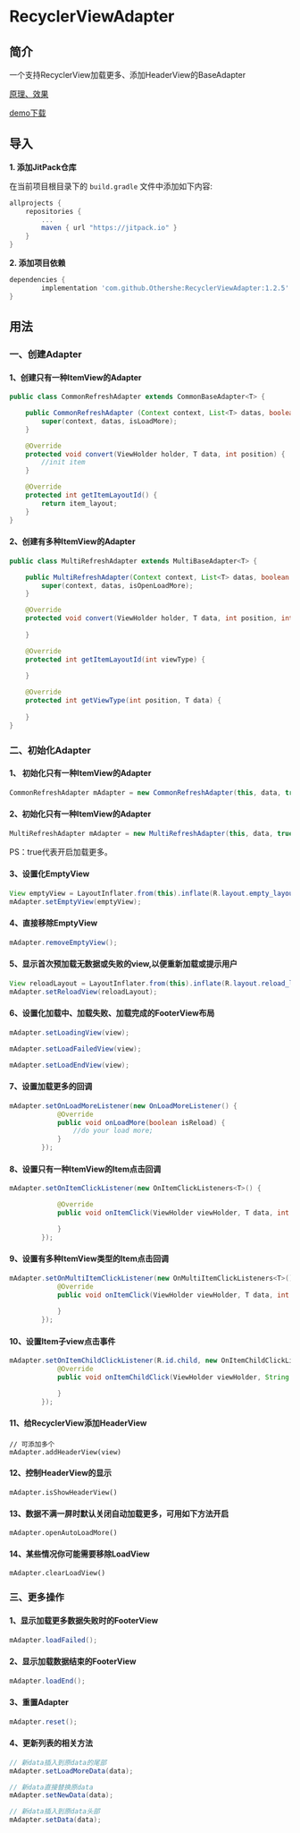 # RecyclerViewAdapter

## 简介
一个支持RecyclerView加载更多、添加HeaderView的BaseAdapter

[原理、效果](http://www.jianshu.com/p/66c065874848)

[demo下载](https://fir.im/e5pz)

## 导入

**1. 添加JitPack仓库**

在当前项目根目录下的 `build.gradle` 文件中添加如下内容:
``` gradle
allprojects {
    repositories {
        ...
        maven { url "https://jitpack.io" }
    }
}
```
**2. 添加项目依赖**
``` gradle
dependencies {
        implementation 'com.github.Othershe:RecyclerViewAdapter:1.2.5'
}
```

## 用法

### 一、创建Adapter
#### 1、创建只有一种ItemView的Adapter
```java
public class CommonRefreshAdapter extends CommonBaseAdapter<T> {

    public CommonRefreshAdapter (Context context, List<T> datas, boolean isLoadMore) {
        super(context, datas, isLoadMore);
    }

    @Override
    protected void convert(ViewHolder holder, T data, int position) {
        //init item
    }

    @Override
    protected int getItemLayoutId() {
        return item_layout;
    }
}
```
#### 2、创建有多种ItemView的Adapter
```java
public class MultiRefreshAdapter extends MultiBaseAdapter<T> {

    public MultiRefreshAdapter(Context context, List<T> datas, boolean isOpenLoadMore) {
        super(context, datas, isOpenLoadMore);
    }

    @Override
    protected void convert(ViewHolder holder, T data, int position, int viewType) {
        
    }

    @Override
    protected int getItemLayoutId(int viewType) {
        
    }

    @Override
    protected int getViewType(int position, T data) {
       
    }
}
```

### 二、初始化Adapter
#### 1、 初始化只有一种ItemView的Adapter
```java
CommonRefreshAdapter mAdapter = new CommonRefreshAdapter(this, data, true);
```
#### 2、初始化只有一种ItemView的Adapter
```java
MultiRefreshAdapter mAdapter = new MultiRefreshAdapter(this, data, true);
```
PS：true代表开启加载更多。

#### 3、设置化EmptyView
```java
View emptyView = LayoutInflater.from(this).inflate(R.layout.empty_layout, (ViewGroup) mRecyclerView.getParent(), false);
mAdapter.setEmptyView(emptyView);
```
#### 4、直接移除EmptyView
```java
mAdapter.removeEmptyView();
```
#### 5、显示首次预加载无数据或失败的view,以便重新加载或提示用户
```java
View reloadLayout = LayoutInflater.from(this).inflate(R.layout.reload_layout, (ViewGroup) mRecyclerView.getParent(), false);
mAdapter.setReloadView(reloadLayout);
```

#### 6、设置化加载中、加载失败、加载完成的FooterView布局
```java
mAdapter.setLoadingView(view);

mAdapter.setLoadFailedView(view);

mAdapter.setLoadEndView(view);
```

#### 7、设置加载更多的回调
```java
mAdapter.setOnLoadMoreListener(new OnLoadMoreListener() {
            @Override
            public void onLoadMore(boolean isReload) {
                //do your load more;
            }
        });
```

#### 8、设置只有一种ItemView的Item点击回调
```java
mAdapter.setOnItemClickListener(new OnItemClickListeners<T>() {

            @Override
            public void onItemClick(ViewHolder viewHolder, T data, int position) {

            }
        });
```

#### 9、设置有多种ItemView类型的Item点击回调
```java
mAdapter.setOnMultiItemClickListener(new OnMultiItemClickListeners<T>() {
            @Override
            public void onItemClick(ViewHolder viewHolder, T data, int position, int viewType) {
                
            }
        });
```

#### 10、设置Item子view点击事件
```java
mAdapter.setOnItemChildClickListener(R.id.child, new OnItemChildClickListener<String>() {
            @Override
            public void onItemChildClick(ViewHolder viewHolder, String data, int position) {

            }
        });
```

#### 11、给RecyclerView添加HeaderView
```
// 可添加多个
mAdapter.addHeaderView(view)
```

#### 12、控制HeaderView的显示
```
mAdapter.isShowHeaderView()
```

#### 13、数据不满一屏时默认关闭自动加载更多，可用如下方法开启
```
mAdapter.openAutoLoadMore()
```

#### 14、某些情况你可能需要移除LoadView
```
mAdapter.clearLoadView()
```

### 三、更多操作

#### 1、显示加载更多数据失败时的FooterView
```java
mAdapter.loadFailed();
```
#### 2、显示加载数据结束的FooterView
```java
mAdapter.loadEnd();
```
#### 3、重置Adapter
```java
mAdapter.reset();
```
#### 4、更新列表的相关方法
```java
// 新data插入到原data的尾部
mAdapter.setLoadMoreData(data);

// 新data直接替换原data
mAdapter.setNewData(data);

// 新data插入到原data头部
mAdapter.setData(data);
```

